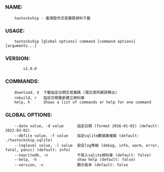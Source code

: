 ### NAME:
        twstockship - 臺灣股市交易籌碼資料下載

### USAGE:
        twstockship [global options] command [command options] [arguments...]

### VERSION:
            v1.0.0

### COMMANDS:
        download, d  下載指定日期交易籌碼 (需交易所網頁釋出)
        rebuild, r   指定日期重新建立資料庫
        help, h      Shows a list of commands or help for one command

### GLOBAL OPTIONS:
        --date value, -d value      指定日期 (format 2016-01-02) (default: 2022-03-02)
        --dbfile value, -f value    指定sqlite數據庫檔案 (default: ./twstockship.sqlite)
        --loglevel value, -l value  設定log等級 (debug, info, warm, error, fatal, panic) (default: info)
        --nowritedb, -n             不寫入sqlite資料庫 (default: false)
        --help, -h                  show help (default: false)
        --version, -v               顯示版本 (default: false

